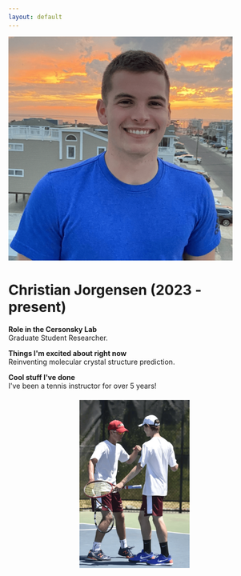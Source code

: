 ```yaml
---
layout: default
---
```


<head>
<style>
.profile-container {
 display: flex;
 flex-direction: row;
 flex-wrap: wrap;
 justify-content: center;
 align-items: center;
 gap: 15px 15px;
 max-width: 100%;
 margin-left: auto;
 margin-right: auto;
 margin-top: 20px;
 margin-bottom: 20px;
}
.extra {
 object-fit: cover;
 text-align: center;
 max-width: 20em;
 max-height: 24em;
}
.profile {
 width: 32em;
 height: 32em;
 object-fit: cover;
}

@media print, screen and (max-width: 720px) {
 .profile {
  width: 100%;
 }
}

</style>
</head>

<!-- Replace `example_student` with your name -->
<img src="/assets/img/christian_jorgensen.png" alt="Placeholder Image" class="center profile">

<!-- Replace `Example Student` with your name and include your start date-->
# **Christian Jorgensen (2023 - present)**

<!-- Choose your title -- feel free to be professionally silly -->
**Role in the Cersonsky Lab**\
Graduate Student Researcher.

<!-- Name at least one research topic amongst this list -->
**Things I'm excited about right now**\
Reinventing molecular crystal structure prediction.

<!-- Ultimately, we'll use this section to
     include papers and talks, and contributions
     But for now put whatever you want -->
**Cool stuff I've done**\
I've been a tennis instructor for over 5 years!


<!-- If you have photos you would like to exhibit,
     save them as `/assets/member_images/your_name_photo_#.png`
     and replace example_student below -->

<div class="profile-container">
<div>
<img src='/assets/img/christian_jorgensen_1.png' class="extra"> 
</div>
</div>
